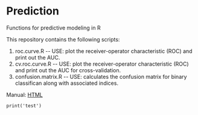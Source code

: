 # Prediction
Functions for predictive modeling in R

This repository contains the following scripts:

1. roc.curve.R -- USE: plot the receiver-operator characteristic (ROC) and print out the AUC.
2. cv.roc.curve.R -- USE: plot the receiver-operator characteristic (ROC) and print out the AUC for cross-validation. 
3. confusion.matrix.R -- USE: calculates the confusion matrix for binary classifican along with associated indices.

Manual: [HTML](https://rawgit.com/laruokol/Prediction/master/ROC.manual.html)

~~~~{.r}
print('test')
~~~~
